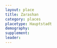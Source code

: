 ```yaml
---
layout: place
title: Zarashan
category: places
placetype: Hauptstadt
demography: 
supplement: 
leader: 
---
```

